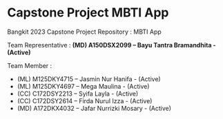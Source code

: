 # Capstone Project MBTI App
Bangkit 2023 Capstone Project Repository : MBTI App

Team Representative : **(MD) A150DSX2099 – Bayu Tantra Bramandhita - (Active)**

Team Member : 
- (ML) M125DKY4715 – Jasmin Nur Hanifa - (Active)
- (ML) M125DKY4697 – Mega Maulina - (Active)
- (CC) C172DSY2213 – Syifa Layla - (Active)
- (CC) C172DSY2614 – Firda Nurul Izza - (Active)
- (MD) A172DKX4032 – Jafar Nurrizki Mosary - (Active)
